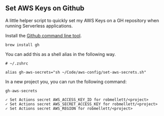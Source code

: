 ## Set AWS Keys on Github

A little helper script to quickly set my AWS Keys on a GH repository when running Serverless applications.

Install the [Github command line tool](https://formulae.brew.sh/formula/gh).

```shell
brew install gh
```

You can add this as a shell alias in the following way.

```shell
# ~/.zshrc

alias gh-aws-secrets="sh ~/Code/aws-config/set-aws-secrets.sh"
```

In a new project you, you can run the following command:

```shell
gh-aws-secrets

✓ Set Actions secret AWS_ACCESS_KEY_ID for robmellett/<project>
✓ Set Actions secret AWS_SECRET_ACCESS_KEY for robmellett/<project>
✓ Set Actions secret AWS_REGION for robmellett/<project>
```